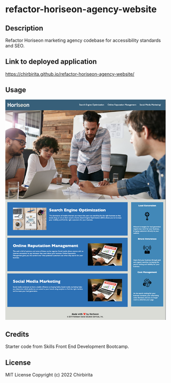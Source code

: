 # refactor-horiseon-agency-website

## Description

Refactor Horiseon marketing agency codebase for accessibility standards and SEO.

## Link to deployed application

https://chirbirita.github.io/refactor-horiseon-agency-website/

## Usage

![Screenchot agency website](assets/images/screenshot-app.png)

## Credits

Starter code from Skills Front End Development Bootcamp.

## License

MIT License
Copyright (c) 2022 Chirbirita
